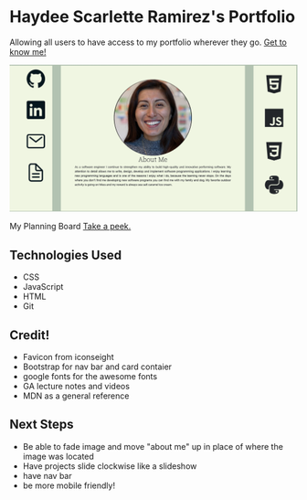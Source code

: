 <h1>Haydee Scarlette Ramirez's Portfolio</h1>
Allowing all users to have access to my portfolio wherever they go.
<a href="https://hsrportfolio.netlify.app/">Get to know me!</a>

<img src="./assets/me.png"></img>

<div></div>
My Planning Board
<a href="https://trello.com/b/qx4YJuYk/haydee-ramirez-portfolio">Take a peek.</a>
<div></div>
<h2>Technologies Used</h2>
<ul>
  <li>CSS</li>
  <li>JavaScript</li>
  <li>HTML</li>
  <li>Git</li>
</ul>
<div></div>
<h2>Credit!</h2>
<ul>
  <li>Favicon from iconseight</li>
  <li>Bootstrap for nav bar and card contaier</li>
  <li>google fonts for the awesome fonts</li>
  <li>GA lecture notes and videos</li>
  <li>MDN as a general reference</li>
</ul>
<div></div>
<h2>Next Steps</h2>
<ul>
  <li>Be able to fade image and move "about me" up in place of where the image was located</li>
  <li>Have projects slide clockwise like a slideshow</li>
  <li>have nav bar</li>
  <li>be more mobile friendly!</li>
</ul>


